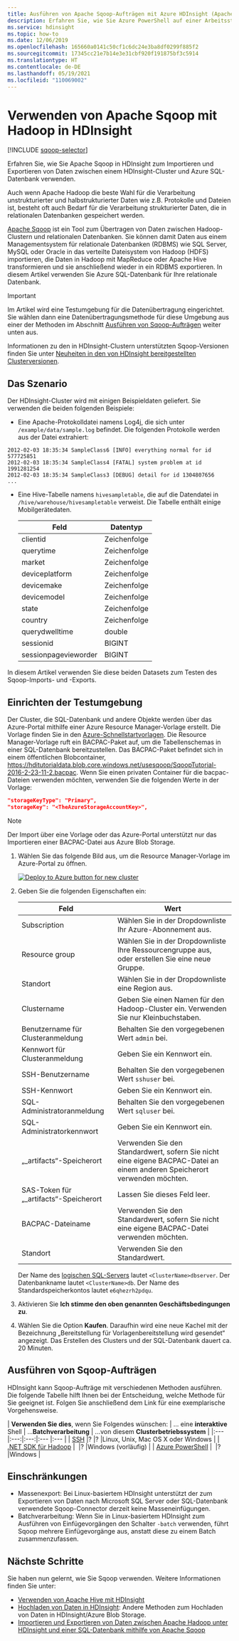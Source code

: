 ```yaml
---
title: Ausführen von Apache Sqoop-Aufträgen mit Azure HDInsight (Apache Hadoop)
description: Erfahren Sie, wie Sie Azure PowerShell auf einer Arbeitsstation verwenden können, um Sqoop-Importe und -Exporte zwischen einem Hadoop-Cluster und einer Azure SQL-Datenbank auszuführen.
ms.service: hdinsight
ms.topic: how-to
ms.date: 12/06/2019
ms.openlocfilehash: 165660a0141c50cf1c6dc24e3ba8df0299f885f2
ms.sourcegitcommit: 17345cc21e7b14e3e31cbf920f191875bf3c5914
ms.translationtype: HT
ms.contentlocale: de-DE
ms.lasthandoff: 05/19/2021
ms.locfileid: "110069002"
---
```

# <a name="use-apache-sqoop-with-hadoop-in-hdinsight"></a>Verwenden von Apache Sqoop mit Hadoop in HDInsight

[!INCLUDE [sqoop-selector](../../../includes/hdinsight-selector-use-sqoop.md)]

Erfahren Sie, wie Sie Apache Sqoop in HDInsight zum Importieren und Exportieren von Daten zwischen einem HDInsight-Cluster und Azure SQL-Datenbank verwenden.

Auch wenn Apache Hadoop die beste Wahl für die Verarbeitung unstrukturierter und halbstrukturierter Daten wie z.B. Protokolle und Dateien ist, besteht oft auch Bedarf für die Verarbeitung strukturierter Daten, die in relationalen Datenbanken gespeichert werden.

[Apache Sqoop](https://sqoop.apache.org/docs/1.99.7/user.html) ist ein Tool zum Übertragen von Daten zwischen Hadoop-Clustern und relationalen Datenbanken. Sie können damit Daten aus einem Managementsystem für relationale Datenbanken (RDBMS) wie SQL Server, MySQL oder Oracle in das verteilte Dateisystem von Hadoop (HDFS) importieren, die Daten in Hadoop mit MapReduce oder Apache Hive transformieren und sie anschließend wieder in ein RDBMS exportieren. In diesem Artikel verwenden Sie Azure SQL-Datenbank für Ihre relationale Datenbank.

> [!IMPORTANT]  
> Im Artikel wird eine Testumgebung für die Datenübertragung eingerichtet. Sie wählen dann eine Datenübertragungsmethode für diese Umgebung aus einer der Methoden im Abschnitt [Ausführen von Sqoop-Aufträgen](#run-sqoop-jobs) weiter unten aus.

Informationen zu den in HDInsight-Clustern unterstützten Sqoop-Versionen finden Sie unter [Neuheiten in den von HDInsight bereitgestellten Clusterversionen](../hdinsight-component-versioning.md).

## <a name="understand-the-scenario"></a>Das Szenario

Der HDInsight-Cluster wird mit einigen Beispieldaten geliefert. Sie verwenden die beiden folgenden Beispiele:

* Eine Apache-Protokolldatei namens Log4j, die sich unter `/example/data/sample.log` befindet. Die folgenden Protokolle werden aus der Datei extrahiert:

```text
2012-02-03 18:35:34 SampleClass6 [INFO] everything normal for id 577725851
2012-02-03 18:35:34 SampleClass4 [FATAL] system problem at id 1991281254
2012-02-03 18:35:34 SampleClass3 [DEBUG] detail for id 1304807656
...
```

* Eine Hive-Tabelle namens `hivesampletable`, die auf die Datendatei in `/hive/warehouse/hivesampletable` verweist. Die Tabelle enthält einige Mobilgerätedaten.
  
  | Feld | Datentyp |
  | --- | --- |
  | clientid |Zeichenfolge |
  | querytime |Zeichenfolge |
  | market |Zeichenfolge |
  | deviceplatform |Zeichenfolge |
  | devicemake |Zeichenfolge |
  | devicemodel |Zeichenfolge |
  | state |Zeichenfolge |
  | country |Zeichenfolge |
  | querydwelltime |double |
  | sessionid |BIGINT |
  | sessionpagevieworder |BIGINT |

In diesem Artikel verwenden Sie diese beiden Datasets zum Testen des Sqoop-Imports- und -Exports.

## <a name="set-up-test-environment"></a><a name="create-cluster-and-sql-database"></a>Einrichten der Testumgebung

Der Cluster, die SQL-Datenbank und andere Objekte werden über das Azure-Portal mithilfe einer Azure Resource Manager-Vorlage erstellt. Die Vorlage finden Sie in den [Azure-Schnellstartvorlagen](https://azure.microsoft.com/resources/templates/101-hdinsight-linux-with-sql-database/). Die Resource Manager-Vorlage ruft ein BACPAC-Paket auf, um die Tabellenschemas in einer SQL-Datenbank bereitzustellen.  Das BACPAC-Paket befindet sich in einem öffentlichen Blobcontainer, https://hditutorialdata.blob.core.windows.net/usesqoop/SqoopTutorial-2016-2-23-11-2.bacpac. Wenn Sie einen privaten Container für die bacpac-Dateien verwenden möchten, verwenden Sie die folgenden Werte in der Vorlage:

```json
"storageKeyType": "Primary",
"storageKey": "<TheAzureStorageAccountKey>",
```

> [!NOTE]  
> Der Import über eine Vorlage oder das Azure-Portal unterstützt nur das Importieren einer BACPAC-Datei aus Azure Blob Storage.

1. Wählen Sie das folgende Bild aus, um die Resource Manager-Vorlage im Azure-Portal zu öffnen.

    <a href="https://portal.azure.com/#create/Microsoft.Template/uri/https%3A%2F%2Fraw.githubusercontent.com%2FAzure%2Fazure-quickstart-templates%2Fmaster%2Fquickstarts%2Fmicrosoft.hdinsight%2Fhdinsight-linux-with-sql-database%2Fazuredeploy.json" target="_blank"><img src="./media/hdinsight-use-sqoop/hdi-deploy-to-azure1.png" alt="Deploy to Azure button for new cluster"></a>

2. Geben Sie die folgenden Eigenschaften ein:

    |Feld |Wert |
    |---|---|
    |Subscription |Wählen Sie in der Dropdownliste Ihr Azure-Abonnement aus.|
    |Resource group |Wählen Sie in der Dropdownliste Ihre Ressourcengruppe aus, oder erstellen Sie eine neue Gruppe.|
    |Standort |Wählen Sie in der Dropdownliste eine Region aus.|
    |Clustername |Geben Sie einen Namen für den Hadoop-Cluster ein. Verwenden Sie nur Kleinbuchstaben.|
    |Benutzername für Clusteranmeldung |Behalten Sie den vorgegebenen Wert `admin` bei.|
    |Kennwort für Clusteranmeldung |Geben Sie ein Kennwort ein.|
    |SSH-Benutzername |Behalten Sie den vorgegebenen Wert `sshuser` bei.|
    |SSH-Kennwort |Geben Sie ein Kennwort ein.|
    |SQL-Administratoranmeldung |Behalten Sie den vorgegebenen Wert `sqluser` bei.|
    |SQL-Administratorkennwort |Geben Sie ein Kennwort ein.|
    |„_artifacts“-Speicherort | Verwenden Sie den Standardwert, sofern Sie nicht eine eigene BACPAC-Datei an einem anderen Speicherort verwenden möchten.|
    |SAS-Token für „_artifacts“-Speicherort |Lassen Sie dieses Feld leer.|
    |BACPAC-Dateiname |Verwenden Sie den Standardwert, sofern Sie nicht eine eigene BACPAC-Datei verwenden möchten.|
    |Standort |Verwenden Sie den Standardwert.|

    Der Name des [logischen SQL-Servers](../../azure-sql/database/logical-servers.md) lautet `<ClusterName>dbserver`. Der Datenbankname lautet `<ClusterName>db`. Der Name des Standardspeicherkontos lautet `e6qhezrh2pdqu`.

3. Aktivieren Sie **Ich stimme den oben genannten Geschäftsbedingungen zu**.

4. Wählen Sie die Option **Kaufen**. Daraufhin wird eine neue Kachel mit der Bezeichnung „Bereitstellung für Vorlagenbereitstellung wird gesendet“ angezeigt. Das Erstellen des Clusters und der SQL-Datenbank dauert ca. 20 Minuten.

## <a name="run-sqoop-jobs"></a>Ausführen von Sqoop-Aufträgen

HDInsight kann Sqoop-Aufträge mit verschiedenen Methoden ausführen. Die folgende Tabelle hilft Ihnen bei der Entscheidung, welche Methode für Sie geeignet ist. Folgen Sie anschließend dem Link für eine exemplarische Vorgehensweise.

| **Verwenden Sie dies**, wenn Sie Folgendes wünschen: | ... eine **interaktive** Shell | ...**Batchverarbeitung** | ...von diesem **Clusterbetriebssystem** |
|:--- |:---:|:---:|:--- |:--- |
| [SSH](apache-hadoop-use-sqoop-mac-linux.md) |? |? |Linux, Unix, Mac OS X oder Windows |
| [.NET SDK für Hadoop](apache-hadoop-use-sqoop-dotnet-sdk.md) |&nbsp; |?  |Windows (vorläufig) |
| [Azure PowerShell](apache-hadoop-use-sqoop-powershell.md) |&nbsp; |? |Windows |

## <a name="limitations"></a>Einschränkungen

* Massenexport: Bei Linux-basiertem HDInsight unterstützt der zum Exportieren von Daten nach Microsoft SQL Server oder SQL-Datenbank verwendete Sqoop-Connector derzeit keine Masseneinfügungen.
* Batchverarbeitung: Wenn Sie in Linux-basiertem HDInsight zum Ausführen von Einfügevorgängen den Schalter `-batch` verwenden, führt Sqoop mehrere Einfügevorgänge aus, anstatt diese zu einem Batch zusammenzufassen.

## <a name="next-steps"></a>Nächste Schritte

Sie haben nun gelernt, wie Sie Sqoop verwenden. Weitere Informationen finden Sie unter:

* [Verwenden von Apache Hive mit HDInsight](./hdinsight-use-hive.md)
* [Hochladen von Daten in HDInsight](../hdinsight-upload-data.md): Andere Methoden zum Hochladen von Daten in HDInsight/Azure Blob Storage.
* [Importieren und Exportieren von Daten zwischen Apache Hadoop unter HDInsight und einer SQL-Datenbank mithilfe von Apache Sqoop](./apache-hadoop-use-sqoop-mac-linux.md)